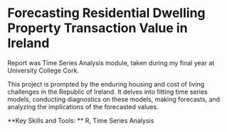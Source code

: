 # Forecasting Residential Dwelling Property Transaction Value in Ireland

Report was Time Series Analysis module, taken during my final year at University College Cork.

This project is prompted by the enduring housing and cost of living challenges in the Republic of Ireland. It delves into fitting time series models, conducting diagnostics on these models, making forecasts, and analyzing the implications of the forecasted values.

**Key Skills and Tools: ** R, Time Series Analysis 

